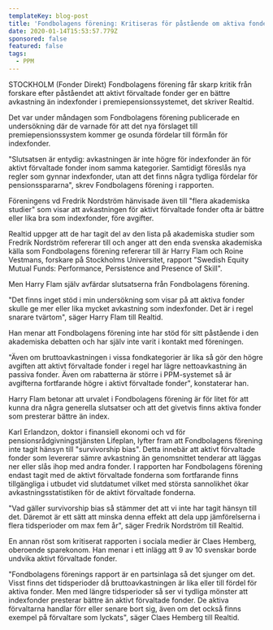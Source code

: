 ```yaml
---
templateKey: blog-post
title: 'Fondbolagens förening: Kritiseras för påstående om aktiva fonders avkastning'
date: 2020-01-14T15:53:57.779Z
sponsored: false
featured: false
tags:
  - PPM
---
```

STOCKHOLM (Fonder Direkt) Fondbolagens förening får skarp kritik från forskare efter påståendet att aktivt förvaltade fonder ger en bättre avkastning än indexfonder i premiepensionssystemet, det skriver Realtid.

Det var under måndagen som Fondbolagens förening publicerade en undersökning där de varnade för att det nya förslaget till premiepensionssystem kommer ge osunda fördelar till förmån för indexfonder.

"Slutsatsen är entydig: avkastningen är inte högre för indexfonder än för aktivt förvaltade fonder inom samma kategorier. Samtidigt föreslås nya regler som gynnar indexfonder, utan att det finns några tydliga fördelar för pensionsspararna", skrev Fondbolagens förening i rapporten.

Föreningens vd Fredrik Nordström hänvisade även till "flera akademiska studier" som visar att avkastningen för aktivt förvaltade fonder ofta är bättre eller lika bra som indexfonder, före avgifter.

Realtid uppger att de har tagit del av den lista på akademiska studier som Fredrik Nordström refererar till och anger att den enda svenska akademiska källa som Fondbolagens förening refererar till är Harry Flam och Roine Vestmans, forskare på Stockholms Universitet, rapport "Swedish Equity Mutual Funds: Performance, Persistence and Presence of Skill".

Men Harry Flam själv avfärdar slutsatserna från Fondbolagens förening.

"Det finns inget stöd i min undersökning som visar på att aktiva fonder skulle ge mer eller lika mycket avkastning som indexfonder. Det är i regel snarare tvärtom", säger Harry Flam till Realtid.

Han menar att Fondbolagens förening inte har stöd för sitt påstående i den akademiska debatten och har själv inte varit i kontakt med föreningen.

"Även om bruttoavkastningen i vissa fondkategorier är lika så gör den högre avgiften att aktivt förvaltade fonder i regel har lägre nettoavkastning än passiva fonder. Även om rabatterna är större i PPM-systemet så är avgifterna fortfarande högre i aktivt förvaltade fonder", konstaterar han.

Harry Flam betonar att urvalet i Fondbolagens förening är för litet för att kunna dra några generella slutsatser och att det givetvis finns aktiva fonder som presterar bättre än index.

Karl Erlandzon, doktor i finansiell ekonomi och vd för pensionsrådgivningstjänsten Lifeplan, lyfter fram att Fondbolagens förening inte tagit hänsyn till "survivorship bias". Detta innebär att aktivt förvaltade fonder som levererar sämre avkastning än genomsnittet tenderar att läggas ner eller slås ihop med andra fonder. I rapporten har Fondbolagens förening endast tagit med de aktivt förvaltade fonderna som fortfarande finns tillgängliga i utbudet vid slutdatumet vilket med största sannolikhet ökar avkastningsstatistiken för de aktivt förvaltade fonderna.

"Vad gäller survivorship bias så stämmer det att vi inte har tagit hänsyn till det. Däremot är ett sätt att minska denna effekt att dela upp jämförelserna i flera tidsperioder om max fem år", säger Fredrik Nordström till Realtid.

En annan röst som kritiserat rapporten i sociala medier är Claes Hemberg, oberoende sparekonom. Han menar i ett inlägg att 9 av 10 svenskar borde undvika aktivt förvaltade fonder.

"Fondbolagens förenings rapport är en partsinlaga så det sjunger om det. Visst finns det tidsperioder då bruttoavkastningen är lika eller till fördel för aktiva fonder. Men med längre tidsperioder så ser vi tydliga mönster att indexfonder presterar bättre än aktivt förvaltade fonder. De aktiva förvaltarna handlar förr eller senare bort sig, även om det också finns exempel på förvaltare som lyckats", säger Claes Hemberg till Realtid.
